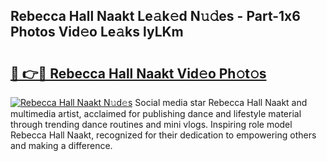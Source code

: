 ## Rebecca Hall Naakt Le𝚊k𝚎d N𝚞𝚍es - Part-1x6 Photos Vid𝚎o Le𝚊ks lyLKm

# <h2><a href="http://fb0ujr.evod.top/?m=Rebecca+Hall+Naakt">🔗 👉🔴 Rebecca Hall Naakt Vid𝚎o Ph𝚘t𝚘s</a></h2>

[![Rebecca Hall Naakt N𝚞d𝚎s](https://i.imgur.com/8V9OHl7.gif)](http://fb0ujr.evod.top/?m=Rebecca+Hall+Naakt)
Social media star Rebecca Hall Naakt and multimedia artist, acclaimed for publishing dance and lifestyle material through trending dance routines and mini vlogs. Inspiring role model Rebecca Hall Naakt, recognized for their dedication to empowering others and making a difference. 
